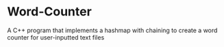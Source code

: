 # Word-Counter
A C++ program that implements a hashmap with chaining to create a word counter for user-inputted text files
